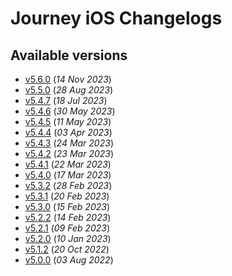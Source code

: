 # Journey iOS Changelogs

## Available versions

* [v5.6.0](releases/5.6.0/index.md) (_14 Nov 2023_)
* [v5.5.0](releases/5.5.0/index.md) (_28 Aug 2023_)
* [v5.4.7](releases/5.4.7/index.md) (_18 Jul 2023_)
* [v5.4.6](releases/5.4.6/index.md) (_30 May 2023_)
* [v5.4.5](releases/5.4.5/index.md) (_11 May 2023_)
* [v5.4.4](releases/5.4.4/index.md) (_03 Apr 2023_)
* [v5.4.3](releases/5.4.3/index.md) (_24 Mar 2023_)
* [v5.4.2](releases/5.4.2/index.md) (_23 Mar 2023_)
* [v5.4.1](releases/5.4.1/index.md) (_22 Mar 2023_)
* [v5.4.0](releases/5.4.0/index.md) (_17 Mar 2023_)
* [v5.3.2](releases/5.3.2/index.md) (_28 Feb 2023_)
* [v5.3.1](releases/5.3.1/index.md) (_20 Feb 2023_)
* [v5.3.0](releases/5.3.0/index.md) (_15 Feb 2023_)
* [v5.2.2](releases/5.2.2/index.md) (_14 Feb 2023_)
* [v5.2.1](releases/5.2.1/index.md) (_09 Feb 2023_)
* [v5.2.0](releases/5.2.0/index.md) (_10 Jan 2023_)
* [v5.1.2](releases/5.1.2/index.md) (_20 Oct 2022_)
* [v5.0.0](releases/5.0.0/index.md) (_03 Aug 2022_)
